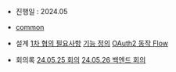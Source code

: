 - 진행일 : 2024.05

- [common](common.md)

- 설계
[1차 협의 필요사항](1차%20협의%20필요사항.md)
[기능 정의](기능%20정의.md)
[OAuth2 동작 Flow](OAuth2%20동작%20Flow.md)

- 회의록
[24.05.25 회의](24.05.25%20회의.md)
[24.05.26 백엔드 회의](24.05.26%20백엔드%20회의.md)